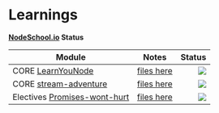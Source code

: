 # Learnings

**[NodeSchool.io]( http://nodeschool.io/) Status**

| Module        | Notes         | Status  |
| ------------- |:-------------:| -----:|
| CORE [LearnYouNode](https://github.com/workshopper/learnyounode)      | [files here](https://github.com/joaosantos15/msc-thesis/tree/master/building_blocks/learning/nodejs/learnyounode) | ![](https://img.shields.io/badge/status-100%25-green.svg) |
| CORE [stream-adventure](https://github.com/workshopper/stream-adventure)      | [files here](https://github.com/joaosantos15/msc-thesis/tree/master/building_blocks/learning/nodejs/stream-adventure)      |   ![](https://img.shields.io/badge/status-70%25-blue.svg) | 
| Electives [Promises-wont-hurt](https://github.com/stevekane/promise-it-wont-hurt)      | [files here](https://github.com/joaosantos15/msc-thesis/tree/master/building_blocks/learning/nodejs/promise-shop)      |   ![](https://img.shields.io/badge/status-0%25-blue.svg) | 

